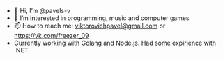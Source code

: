 - 👋 Hi, I’m @pavels-v
- 👀 I’m interested in programming, music and computer games 
- 📫 How to reach me: viktorovichpavel@gmail.com or https://vk.com/freezer_09
- Currently working with Golang and Node.js. Had some expirience with .NET 
